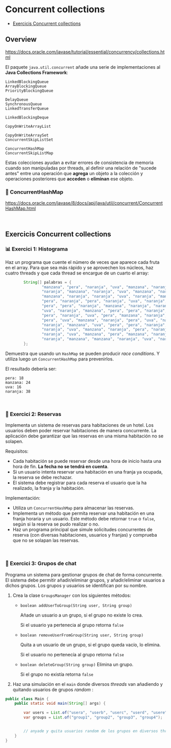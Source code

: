 # Concurrent collections

* [Exercicis Concurrent collections](#exercicis-concurrent-collecions)

## Overview

https://docs.oracle.com/javase/tutorial/essential/concurrency/collections.html

El paquete `java.util.concurrent` añade una serie de implementaciones al **Java Collections Framework**:

    LinkedBlockingQueue
    ArrayBlockingQueue
    PriorityBlockingQueue
    
    DelayQueue
    SynchronousQueue
    LinkedTransferQueue
    
    LinkedBlockingDeque
    
    CopyOnWriteArrayList
    
    CopyOnWriteArraySet
    ConcurrentSkipListSet
    
    ConcurrentHashMap
    ConcurrentSkipListMap

Estas colecciones ayudan a evitar errores de consistencia de memoria cuando son manipuladas por threads, al definir una relación de "sucede antes" entre una operación que **agrega** un objeto a la colección y operaciones posteriores que **acceden** o **eliminan** ese objeto.




### 🏮 ConcurrentHashMap

https://docs.oracle.com/javase/8/docs/api/java/util/concurrent/ConcurrentHashMap.html


<br />

## Exercicis Concurrent collections

### 📊 Exercici 1: Histograma

Haz un programa que cuente el número de veces que aparece cada fruta en el array.
Para que sea más rápido y se aprovechen los núcleos, haz cuatro threads y que cada thread se encargue de un cuarto el array:

```java
        String[] palabras = {
                "manzana", "pera", "naranja", "uva", "manzana", "naranja", "naranja", "uva",
                "naranja", "manzana", "naranja", "uva", "manzana", "naranja", "naranja", "uva",
                "manzana", "naranja", "naranja", "uva", "naranja", "manzana", "naranja", "uva",
                "pera", "naranja", "pera", "naranja", "uva", "naranja", "naranja", "manzana",
                "pera", "pera", "naranja", "manzana", "naranja", "naranja", "pera", "manzana",
                "uva", "naranja", "manzana", "pera", "pera", "naranja", "naranja", "manzana",
                "pera", "naranja", "uva", "pera", "manzana", "naranja", "naranja", "naranja",
                "pera", "uva", "manzana", "naranja", "pera", "uva", "naranja", "manzana",
                "naranja", "manzana", "uva", "pera", "pera", "naranja", "uva", "manzana",
                "naranja", "uva", "manzana", "naranja", "pera", "naranja", "manzana", "pera",
                "naranja", "uva", "manzana", "pera", "manzana", "naranja", "manzana", "pera",
                "naranja", "manzana", "manzana", "naranja", "uva", "naranja", "manzana", "naranja"
        };
```

Demuestra que usando un `HashMap` se pueden producir _race conditions_. Y utiliza luego un `ConcurrentHashMap` para prevenirlos.

El resultado debería ser:

```
pera: 18
manzana: 24
uva: 16
naranja: 38
```

<br />

### 🏨 Exercici 2: Reservas

Implementa un sistema de reservas para habitaciones de un hotel. Los usuarios deben poder reservar habitaciones de manera concurrente. La aplicación debe garantizar que las reservas en una misma habitación no se solapen.

Requisitos:
* Cada habitación se puede reservar desde una hora de inicio hasta una hora de fin. **La fecha no se tendrá en cuenta**.
* Si un usuario intenta reservar una habitación en una franja ya ocupada, la reserva se debe rechazar.
* El sistema debe registrar para cada reserva el usuario que la ha realizado, la franja y la habitación.

Implementación:
* Utiliza un `ConcurrentHashMap` para almacenar las reservas.
* Implementa un método que permita reservar una habitación en una franja horaria y un usuario. Este método debe retornar `true` o `false`, según si la reserva se pudo realizar o no.
* Haz un programa principal que simule solicitudes concurrentes de reserva (con diversas habitaciones, usuarios y franjas) y comprueba que no se solapan las reservas.

<br />


### 🎎 Exercici 3: Grupos de chat

Programa un sistema para gestionar grupos de chat de forma concurrente. El sistema debe permitir añadir/eliminar grupos, y añadir/eliminar usuarios a dichos grupos. Los grupos y usuarios se identifican por su nombre.

1. Crea la clase `GroupsManager` con los siguientes métodos:
    * `boolean addUserToGroup(String user, String group)`

        Añade un usuario a un grupo, si el grupo no existe lo crea. 

        Si el usuario ya pertenecia al grupo retorna `false`

    * `boolean removeUserFromGroup(String user, String group)`

        Quita a un usuario de un grupo, si el grupo queda vacío, lo elimina. 

        Si el usuario no pertenecía al grupo retorna `false`

    * `boolean deleteGroup(String group)` 
        Elimina un grupo. 
        
        Si el grupo no existía retorna `false`

1. Haz una simulación en el `main` donde diversos _threads_ van añadiendo y quitando usuarios de grupos _random_ :

```java
public class Main {
    public static void main(String[] args) {

        var users = List.of("usera", "userb", "userc", "userd", "usere", "userf", "userg", "userf");
        var groups = List.of("group1", "group2", "group3", "group4");


        // anyade y quita usuarios random de los grupos en diversos threads
    }
}
```
